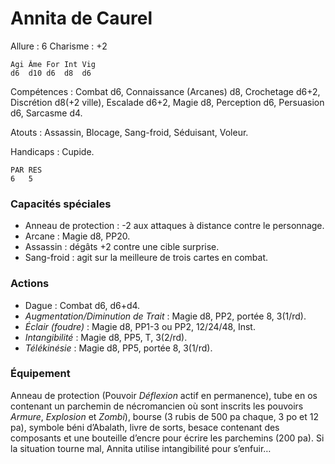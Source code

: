 
# Annita de Caurel

Allure : 6
Charisme : +2

	Agi	Âme	For	Int	Vig
	d6	d10	d6	d8	d6

Compétences : Combat d6, Connaissance (Arcanes) d8, Crochetage d6+2, Discrétion d8(+2 ville), Escalade d6+2, Magie d8, Perception d6, Persuasion d6, Sarcasme d4.

Atouts : Assassin, Blocage, Sang-froid, Séduisant, Voleur.

Handicaps : Cupide.

	PAR	RES
	6   5

### Capacités spéciales
- Anneau de protection : -2 aux attaques à distance contre le personnage.
- Arcane : Magie d8, PP20.
- Assassin : dégâts +2 contre une cible surprise.
- Sang-froid : agit sur la meilleure de trois cartes en combat.

### Actions
- Dague : Combat d6, d6+d4.
- _Augmentation/Diminution de Trait_ : Magie d8, PP2, portée 8, 3(1/rd).
- _Éclair (foudre)_ : Magie d8, PP1-3 ou PP2, 12/24/48, Inst.
- _Intangibilité_ : Magie d8, PP5, T, 3(2/rd).
- _Télékinésie_ : Magie d8, PP5, portée 8, 3(1/rd).

### Équipement
Anneau de protection (Pouvoir _Déflexion_ actif en permanence), tube en os contenant un parchemin de nécromancien où sont inscrits les pouvoirs _Armure_, _Explosion_ et _Zombi_), bourse (3 rubis de 500 pa chaque, 3 po et 12 pa), symbole béni d’Abalath, livre de sorts, besace contenant des composants et une bouteille d’encre pour écrire les parchemins (200 pa).
Si la situation tourne mal, Annita utilise intangibilité pour s’enfuir…
